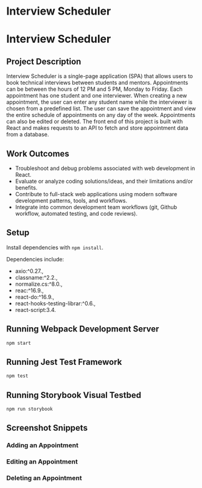 # Interview Scheduler

# Interview Scheduler

## Project Description

Interview Scheduler is a single-page application (SPA) that allows users to book technical interviews between students and mentors. Appointments can be between the hours of 12 PM and 5 PM, Monday to Friday. Each appointment has one student and one interviewer. When creating a new appointment, the user can enter any student name while the interviewer is chosen from a predefined list. The user can save the appointment and view the entire schedule of appointments on any day of the week. Appointments can also be edited or deleted. The front end of this project is built with React and makes requests to an API to fetch and store appointment data from a database.

## Work Outcomes

- Troubleshoot and debug problems associated with web development in React.
- Evaluate or analyze coding solutions/ideas, and their limitations and/or benefits.
- Contribute to full-stack web applications using modern software development patterns, tools, and workflows.
- Integrate into common development team workflows (git, Github workflow, automated testing, and code reviews).

## Setup

Install dependencies with `npm install`.

Dependencies include:

- axio:^0.27.,
- classname:^2.2.,
- normalize.cs:^8.0.,
- reac:^16.9.,
- react-do:^16.9.,
- react-hooks-testing-librar:^0.6.,
- react-script:3.4.

## Running Webpack Development Server

```sh
npm start
```

## Running Jest Test Framework

```sh
npm test
```

## Running Storybook Visual Testbed

```sh
npm run storybook
```

## Screenshot Snippets

### Adding an Appointment

### Editing an Appointment

### Deleting an Appointment
